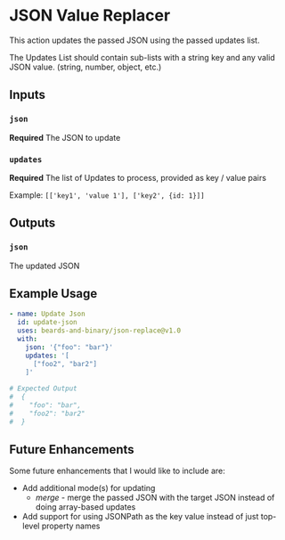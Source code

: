 # JSON Value Replacer

This action updates the passed JSON using the passed updates list.

The Updates List should contain sub-lists with a string key and any valid JSON value. (string, number, object, etc.)

## Inputs

### `json`
**Required** The JSON to update

### `updates`
**Required** The list of Updates to process, provided as key / value pairs

Example: `[['key1', 'value 1'], ['key2', {id: 1}]]`

## Outputs
### `json`
The updated JSON

## Example Usage
```yaml
- name: Update Json
  id: update-json
  uses: beards-and-binary/json-replace@v1.0
  with:
    json: '{"foo": "bar"}'
    updates: '[
      ["foo2", "bar2"]
    ]'
    
# Expected Output
#  {
#    "foo": "bar",
#    "foo2": "bar2"
#  }
```

## Future Enhancements
Some future enhancements that I would like to include are:
- Add additional mode(s) for updating
  - *merge* - merge the passed JSON with the target JSON instead of doing array-based updates
- Add support for using JSONPath as the key value instead of just top-level property names